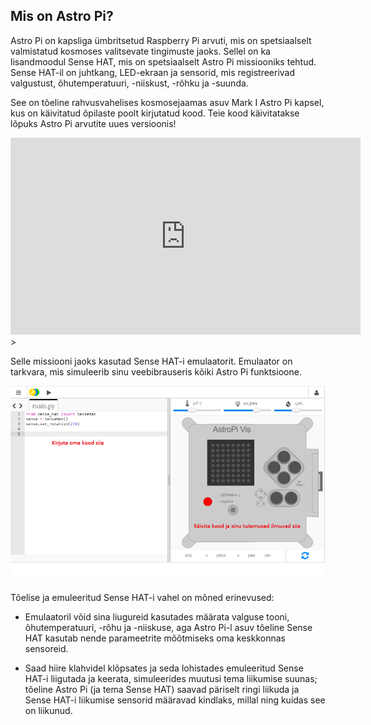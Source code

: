 ## Mis on Astro Pi?

Astro Pi on kapsliga ümbritsetud Raspberry Pi arvuti, mis on spetsiaalselt valmistatud kosmoses valitsevate tingimuste jaoks. Sellel on ka lisandmoodul Sense HAT, mis on spetsiaalselt Astro Pi missiooniks tehtud. Sense HAT-il on juhtkang, LED-ekraan ja sensorid, mis registreerivad valgustust, õhutemperatuuri, -niiskust, -rõhku ja -suunda.

See on tõeline rahvusvahelises kosmosejaamas asuv Mark I Astro Pi kapsel, kus on käivitatud õpilaste poolt kirjutatud kood. Teie kood käivitatakse lõpuks Astro Pi arvutite uues versioonis!


<iframe width="560" height="315" src="https://www.youtube.com/embed/4ykbAJeGPMM" frameborder="0" allow="accelerometer; autoplay; encrypted-media; gyroscope; picture-in-picture" allowfullscreen mark="crwd-mark"></iframe>>

Selle missiooni jaoks kasutad Sense HAT-i emulaatorit. Emulaator on tarkvara, mis simuleerib sinu veebibrauseris kõiki Astro Pi funktsioone.

![Nimega kuvatõmmis Sense HAT-i emulaatorist, koodiaken vasakul ja emulaator paremal.](images/sense-hat-emulator.png)

Tõelise ja emuleeritud Sense HAT-i vahel on mõned erinevused:

- Emulaatoril võid sina liugureid kasutades määrata valguse tooni, õhutemperatuuri, -rõhu ja -niiskuse, aga Astro Pi-l asuv tõeline Sense HAT kasutab nende parameetrite mõõtmiseks oma keskkonnas sensoreid.

- Saad hiire klahvidel klõpsates ja seda lohistades emuleeritud Sense HAT-i liigutada ja keerata, simuleerides muutusi tema liikumise suunas; tõeline Astro Pi (ja tema Sense HAT) saavad päriselt ringi liikuda ja Sense HAT-i liikumise sensorid määravad kindlaks, millal ning kuidas see on liikunud.

